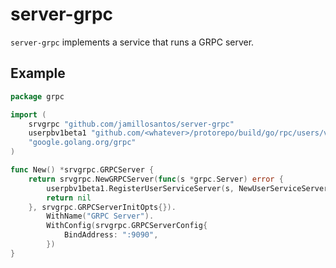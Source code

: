 # server-grpc

`server-grpc` implements a service that runs a GRPC server.

## Example

```go
package grpc

import (
	srvgrpc "github.com/jamillosantos/server-grpc"
	userpbv1beta1 "github.com/<whatever>/protorepo/build/go/rpc/users/v1beta1"
	"google.golang.org/grpc"
)

func New() *srvgrpc.GRPCServer {
	return srvgrpc.NewGRPCServer(func(s *grpc.Server) error {
		userpbv1beta1.RegisterUserServiceServer(s, NewUserServiceServer())
		return nil
	}, srvgrpc.GRPCServerInitOpts{}).
		WithName("GRPC Server").
		WithConfig(srvgrpc.GRPCServerConfig{
			BindAddress: ":9090",
		})
}
```